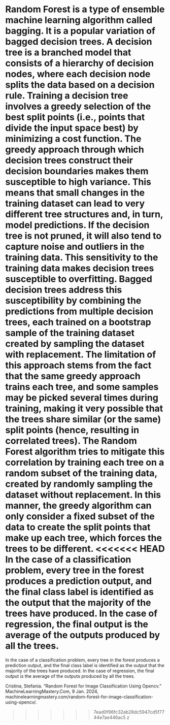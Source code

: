 Random Forest is a type of ensemble machine learning algorithm called bagging. It is a popular variation of bagged decision trees. 
A decision tree is a branched model that consists of a hierarchy of decision nodes, where each decision node splits the data based on a decision rule. Training a decision tree involves a greedy selection of the best split points (i.e., points that divide the input space best) by minimizing a cost function. 
The greedy approach through which decision trees construct their decision boundaries makes them susceptible to high variance. This means that small changes in the training dataset can lead to very different tree structures and, in turn, model predictions. If the decision tree is not pruned, it will also tend to capture noise and outliers in the training data. This sensitivity to the training data makes decision trees susceptible to overfitting. 
Bagged decision trees address this susceptibility by combining the predictions from multiple decision trees, each trained on a bootstrap sample of the training dataset created by sampling the dataset with replacement. The limitation of this approach stems from the fact that the same greedy approach trains each tree, and some samples may be picked several times during training, making it very possible that the trees share similar (or the same) split points (hence, resulting in correlated trees). 
The Random Forest algorithm tries to mitigate this correlation by training each tree on a random subset of the training data, created by randomly sampling the dataset without replacement. In this manner, the greedy algorithm can only consider a fixed subset of the data to create the split points that make up each tree, which forces the trees to be different. 
<<<<<<< HEAD
In the case of a classification problem, every tree in the forest produces a prediction output, and the final class label is identified as the output that the majority of the trees have produced. In the case of regression, the final output is the average of the outputs produced by all the trees. 
=======
In the case of a classification problem, every tree in the forest produces a prediction output, and the final class label is identified as the output that the majority of the trees have produced. In the case of regression, the final output is the average of the outputs produced by all the trees. 

Cristina, Stefania. “Random Forest for Image Classification Using Opencv.” MachineLearningMastery.Com, 9 Jan. 2024, machinelearningmastery.com/random-forest-for-image-classification-using-opencv/. 
>>>>>>> 7ead0f96fc32ab28dc5947cd5f7744e7ae446ac5
z